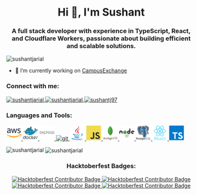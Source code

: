 <h1 align="center">
  <a href="https://campusexchange.pages.dev" target="_blank" style="text-decoration: none; color: inherit;">
    Hi 👋, I'm Sushant
  </a>
</h1>
<h3 align="center">
  A full stack developer with experience in TypeScript, React, and Cloudflare Workers, passionate about building efficient and scalable solutions.
</h3>

<p align="left"> 
  <img src="https://komarev.com/ghpvc/?username=sushantjarial&label=Profile%20views&color=0e75b6&style=flat" alt="sushantjarial" /> 
</p>

- 🔭 I’m currently working on <a href="https://campusexchange.pages.dev" target="_blank">CampusExchange</a>

<h3 align="left">Connect with me:</h3>
<p align="left">
  <a href="https://linkedin.com/in/sushantjarial" target="blank">
    <img align="center" src="https://raw.githubusercontent.com/rahuldkjain/github-profile-readme-generator/master/src/images/icons/Social/linked-in-alt.svg" alt="sushantjarial" height="30" width="40" />
  </a>
  <a href="https://instagram.com/sushantjarial" target="blank">
    <img align="center" src="https://raw.githubusercontent.com/rahuldkjain/github-profile-readme-generator/master/src/images/icons/Social/instagram.svg" alt="sushantjarial" height="30" width="40" />
  </a>
  <a href="https://www.leetcode.com/sushantj97" target="blank">
    <img align="center" src="https://raw.githubusercontent.com/rahuldkjain/github-profile-readme-generator/master/src/images/icons/Social/leet-code.svg" alt="sushantj97" height="30" width="40" />
  </a>
</p>

<h3 align="left">Languages and Tools:</h3>
<p align="left">
  <a href="https://aws.amazon.com" target="_blank" rel="noreferrer">
    <img src="https://raw.githubusercontent.com/devicons/devicon/master/icons/amazonwebservices/amazonwebservices-original-wordmark.svg" alt="aws" width="40" height="40" />
  </a>
  <a href="https://www.docker.com/" target="_blank" rel="noreferrer">
    <img src="https://raw.githubusercontent.com/devicons/devicon/master/icons/docker/docker-original-wordmark.svg" alt="docker" width="40" height="40" />
  </a>
  <a href="https://expressjs.com" target="_blank" rel="noreferrer">
    <img src="https://raw.githubusercontent.com/devicons/devicon/master/icons/express/express-original-wordmark.svg" alt="express" width="40" height="40" />
  </a>
  <a href="https://git-scm.com/" target="_blank" rel="noreferrer">
    <img src="https://www.vectorlogo.zone/logos/git-scm/git-scm-icon.svg" alt="git" width="40" height="40" />
  </a>
  <a href="https://www.java.com" target="_blank" rel="noreferrer">
    <img src="https://raw.githubusercontent.com/devicons/devicon/master/icons/java/java-original.svg" alt="java" width="40" height="40" />
  </a>
  <a href="https://developer.mozilla.org/en-US/docs/Web/JavaScript" target="_blank" rel="noreferrer">
    <img src="https://raw.githubusercontent.com/devicons/devicon/master/icons/javascript/javascript-original.svg" alt="javascript" width="40" height="40" />
  </a>
  <a href="https://www.mongodb.com/" target="_blank" rel="noreferrer">
    <img src="https://raw.githubusercontent.com/devicons/devicon/master/icons/mongodb/mongodb-original-wordmark.svg" alt="mongodb" width="40" height="40" />
  </a>
  <a href="https://nodejs.org" target="_blank" rel="noreferrer">
    <img src="https://raw.githubusercontent.com/devicons/devicon/master/icons/nodejs/nodejs-original-wordmark.svg" alt="nodejs" width="40" height="40" />
  </a>
  <a href="https://www.postgresql.org" target="_blank" rel="noreferrer">
    <img src="https://raw.githubusercontent.com/devicons/devicon/master/icons/postgresql/postgresql-original-wordmark.svg" alt="postgresql" width="40" height="40" />
  </a>
  <a href="https://reactjs.org/" target="_blank" rel="noreferrer">
    <img src="https://raw.githubusercontent.com/devicons/devicon/master/icons/react/react-original-wordmark.svg" alt="react" width="40" height="40" />
  </a>
  <a href="https://www.typescriptlang.org/" target="_blank" rel="noreferrer">
    <img src="https://raw.githubusercontent.com/devicons/devicon/master/icons/typescript/typescript-original.svg" alt="typescript" width="40" height="40" />
  </a>
</p>

<p><img align="left" src="https://github-readme-stats.vercel.app/api/top-langs?username=sushantjarial&show_icons=true&locale=en&layout=compact" alt="sushantjarial" /></p>

<p>&nbsp;<img align="center" src="https://github-readme-stats.vercel.app/api?username=sushantjarial&show_icons=true&locale=en" alt="sushantjarial" /></p>


<h3 align="center">Hacktoberfest Badges:</h3>
<p align="center">
  <a href="https://hacktoberfest.digitalocean.com/">
    <img src="https://assets.holopin.io/hf2024levels/level1-sloth-code-coffee-0-0-0.webp" alt="Hacktoberfest Contributor Badge" width="150" height="auto" />
    <img src="https://assets.holopin.io/hf2024levels/level2-sloth-code-coffee-robe-0-0.webp" alt="Hacktoberfest Contributor Badge" width="150" height="auto" />
    <img src="https://assets.holopin.io/hf2024levels/level3-sloth-code-coffee-robe-witch-0.webp" alt="Hacktoberfest Contributor Badge" width="150" height="auto" />
    <img src="https://assets.holopin.io/hf2024levels/level4-sloth-code-coffee-robe-witch-eclipse.webp" alt="Hacktoberfest Contributor Badge" width="150" height="auto" />
  </a>
</p>
